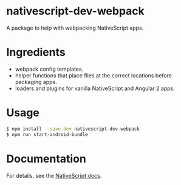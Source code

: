 # nativescript-dev-webpack

A package to help with webpacking NativeScript apps.

# Ingredients

* webpack config templates.
* helper functions that place files at the correct locations before packaging apps.
* loaders and plugins for vanilla NativeScript and Angular 2 apps.

# Usage

```sh
$ npm install --save-dev nativescript-dev-webpack
$ npm run start-android-bundle
```

# Documentation

For details, see the [NativeScript docs](http://docs.nativescript.org/angular/tooling/bundling-with-webpack.html).
